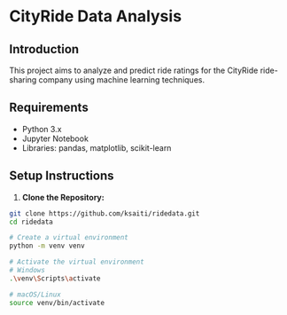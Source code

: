 # CityRide Data Analysis

## Introduction

This project aims to analyze and predict ride ratings for the CityRide ride-sharing company using machine learning techniques.

## Requirements

- Python 3.x
- Jupyter Notebook
- Libraries: pandas, matplotlib, scikit-learn

## Setup Instructions

1. **Clone the Repository:**

```sh
git clone https://github.com/ksaiti/ridedata.git
cd ridedata

# Create a virtual environment
python -m venv venv

# Activate the virtual environment
# Windows
.\venv\Scripts\activate

# macOS/Linux
source venv/bin/activate
